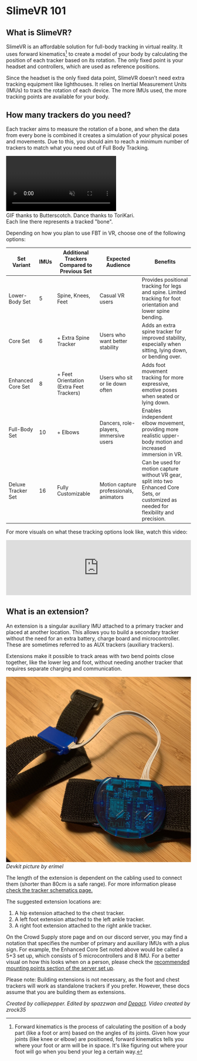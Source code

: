# SlimeVR 101

## What is SlimeVR?

SlimeVR is an affordable solution for full-body tracking in virtual reality. It uses forward kinematics[^note] to create a model of your body by calculating the position of each tracker based on its rotation. The only fixed point is your headset and controllers, which are used as reference positions.

Since the headset is the only fixed data point, SlimeVR doesn’t need extra tracking equipment like lighthouses. It relies on Inertial Measurement Units (IMUs) to track the rotation of each device. The more IMUs used, the more tracking points are available for your body.

[^note]: Forward kinematics is the process of calculating the position of a body part (like a foot or arm) based on the angles of its joints. Given how your joints (like knee or elbow) are positioned, forward kinematics tells you where your foot or arm will be in space. It's like figuring out where your foot will go when you bend your leg a certain way.

## How many trackers do you need?

Each tracker aims to measure the rotation of a bone, and when the data from every bone is combined it creates a simulation of your physical poses and movements. Due to this, you should aim to reach a minimum number of trackers to match what you need out of Full Body Tracking.

<div class="embeddedVideo">
	<video name="Tracking Example" playsinline autoplay muted loop>
	  <source src="./assets/videos/ostriches.webm" type="video/webm">
	  <source src="./assets/videos/ostriches.mov" type="video/quicktime">
	</video><br>
	GIF thanks to Butterscotch. Dance thanks to ToriKari.<br/>
	Each line there represents a tracked "bone".
</div>


Depending on how you plan to use FBT in VR, choose one of the following options:

| Set Variant        | IMUs | Additional Trackers Compared to Previous Set | Expected Audience                       | Benefits                                                                                                                                  |
| ------------------ | ---- | -------------------------------------------- | --------------------------------------- | ----------------------------------------------------------------------------------------------------------------------------------------- |
| Lower-Body Set     | 5    | Spine, Knees, Feet                           | Casual VR users                         | Provides positional tracking for legs and spine. Limited tracking for foot orientation and lower spine bending.                           |
| Core Set           | 6    | + Extra Spine Tracker                        | Users who want better stability         | Adds an extra spine tracker for improved stability, especially when sitting, lying down, or bending over.                                 |
| Enhanced Core Set  | 8    | + Feet Orientation (Extra Feet Trackers)     | Users who sit or lie down often         | Adds foot movement tracking for more expressive, emotive poses when seated or lying down.                                                 |
| Full-Body Set      | 10   | + Elbows                                     | Dancers, role-players, immersive users  | Enables independent elbow movement, providing more realistic upper-body motion and increased immersion in VR.                             |
| Deluxe Tracker Set | 16   | Fully Customizable                           | Motion capture professionals, animators | Can be used for motion capture without VR gear, split into two Enhanced Core Sets, or customized as needed for flexibility and precision. |

For more visuals on what these tracking options look like, watch this video:

<div class="video-container">
<iframe width="100%" height="auto" src="https://www.youtube.com/embed/KN3dxGNAq34" title="YouTube video player" frameborder="0" allow="accelerometer; autoplay muted; clipboard-write; encrypted-media; gyroscope; picture-in-picture" allowfullscreen></iframe>
</div>

## What is an extension?

An extension is a singular auxiliary IMU attached to a primary tracker and placed at another location. This allows you to build a secondary tracker without the need for an extra battery, charge board and microcontroller. These are sometimes referred to as AUX trackers (auxiliary trackers).

Extensions make it possible to track areas with two bend points close together, like the lower leg and foot, without needing another tracker that requires separate charging and communication.

![Extension Image](assets/img/extension.jpg)<br>
*Devkit picture by erimel*

The length of the extension is dependent on the cabling used to connect them (shorter than 80cm is a safe range). For more information please [check the tracker schematics page.](diy/tracker-schematics.md)

The suggested extension locations are:

1. A hip extension attached to the chest tracker.
1. A left foot extension attached to the left ankle tracker.
1. A right foot extension attached to the right ankle tracker.

On the Crowd Supply store page and on our discord server, you may find a notation that specifies the number of primary and auxiliary IMUs with a plus sign. For example, the Enhanced Core Set noted above would be called a 5+3 set up, which consists of 5 microcontrollers and 8 IMU. For a better visual on how this looks when on a person, please check the [recommended mounting points section of the server set up](server/putting-on-trackers.md#recommended-mounting-points).

Please note: Building extensions is not necessary, as the foot and chest trackers will work as standalone trackers if you prefer. However, these docs assume that you are building them as extensions.

*Created by calliepepper. Edited by spazzwan and [Depact](https://github.com/Depact). Video created by zrock35*
